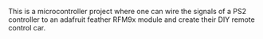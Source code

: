 This is a microcontroller project where one can wire the signals of a PS2 controller to an adafruit feather RFM9x module and create their DIY remote control car.
